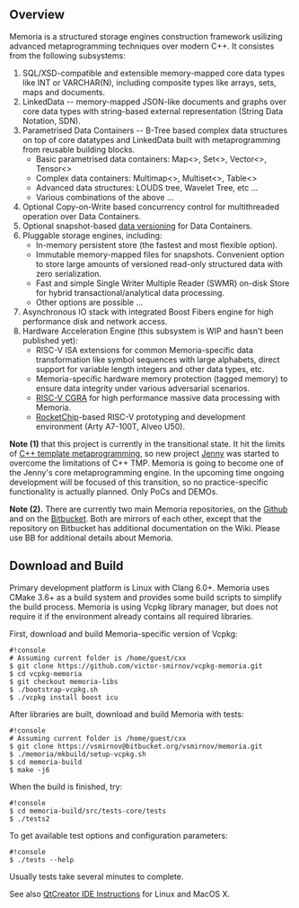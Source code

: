 ## Overview

Memoria is a structured storage engines construction framework usilizing advanced metaprogramming techniques over modern C++. It consistes from the following subsystems:

1. SQL/XSD-compatible and extensible memory-mapped core data types like INT or VARCHAR(N), including composite types like arrays, sets, maps and documents.
2. LinkedData -- memory-mapped JSON-like documents and graphs over core data types with string-based external representation (String Data Notation, SDN).
3. Parametrised Data Containers -- B-Tree based complex data structures on top of core datatypes and LinkedData built with metaprogramming from reusable building blocks.
	* Basic parametrised data containers: Map<>, Set<>, Vector<>, Tensor<>
	* Complex data containers: Multimap<>, Multiset<>, Table<>
	* Advanced data structures: LOUDS tree, Wavelet Tree, etc ...
	* Various combinations of the above ...
4. Optional Copy-on-Write based concurrency control for multithreaded operation over Data Containers.
5. Optional snapshot-based [data versioning](https://en.wikipedia.org/wiki/Persistent_data_structure) for Data Containers.
6. Pluggable storage engines, including:
	* In-memory persistent store (the fastest and most flexible option).
	* Immutable memory-mapped files for snapshots. Convenient option to store large amounts of versioned read-only structured data with zero serialization.
	* Fast and simple Single Writer Multiple Reader (SWMR) on-disk Store for hybrid transactional/analytical data processing.
	* Other options are possible ...
7. Asynchronous IO stack with integrated Boost Fibers engine for high performance disk and network access. 
9. Hardware Acceleration Engine (this subsystem is WIP and hasn't been published yet):
	* RISC-V ISA extensions for common Memoria-specific data transformation like symbol sequences with large alphabets, direct support for variable length integers and other data types, etc.
	* Memoria-specific hardware memory protection (tagged memory) to ensure data integrity under various adversarial scenarios. 
	* [RISC-V CGRA](https://wavecomp.ai/wp-content/uploads/2018/12/WP_CGRA.pdf) for high performance massive data processing with Memoria.
	* [RocketChip](https://bar.eecs.berkeley.edu/projects/rocket_chip.html)-based RISC-V prototyping and development environment (Arty A7-100T, Alveo U50).


**Note (1)** that this project is currently in the transitional state. It hit the limits of [C++ template metaprogramming](https://bitbucket.org/vsmirnov/memoria/wiki/WhyC++), so 
new project [Jenny](https://github.com/victor-smirnov/jenny) was started to overcome the limitations of C++ TMP. Memoria is going to become one of the Jenny's core metaprogramming 
engine. In the upcoming time ongoing development will be focused of this transition, so no practice-specific functionality is actually planned. Only PoCs and DEMOs. 

**Note (2).** There are currently two main Memoria repositories, on the [Github](https://github.com/victor-smirnov/memoria) and on the [Bitbucket](https://bitbucket.org/vsmirnov/memoria/wiki/Home). Both are mirrors of each other, except that the repository on Bitbucket has additional documentation on the Wiki. Please use BB for additional details about Memoria.

## Download and Build 

Primary development platform is Linux with Clang 6.0+. Memoria uses CMake 3.6+ as a build system and provides some build scripts to simplify the build process. Memoria is using Vcpkg library manager, but does not require it if the environment already contains all required libraries. 

First, download and build Memoria-specific version of Vcpkg:

```
#!console
# Assuming current folder is /home/guest/cxx
$ git clone https://github.com/victor-smirnov/vcpkg-memoria.git
$ cd vcpkg-memoria
$ git checkout memoria-libs
$ ./bootstrap-vcpkg.sh
$ ./vcpkg install boost icu 
```

After libraries are built, download and build Memoria with tests:

```
#!console
# Assuming current folder is /home/guest/cxx
$ git clone https://vsmirnov@bitbucket.org/vsmirnov/memoria.git
$ ./memoria/mkbuild/setup-vcpkg.sh
$ cd memoria-build
$ make -j6
```

When the build is finished, try:

```
#!console
$ cd memoria-build/src/tests-core/tests
$ ./tests2
```

To get available test options and configuration parameters:

```
#!console
$ ./tests --help
```

Usually tests take several minutes to complete.

See also [QtCreator IDE Instructions](https://bitbucket.org/vsmirnov/memoria/wiki/QtCreator%20IDE%20Instructions) for Linux and MacOS X.
